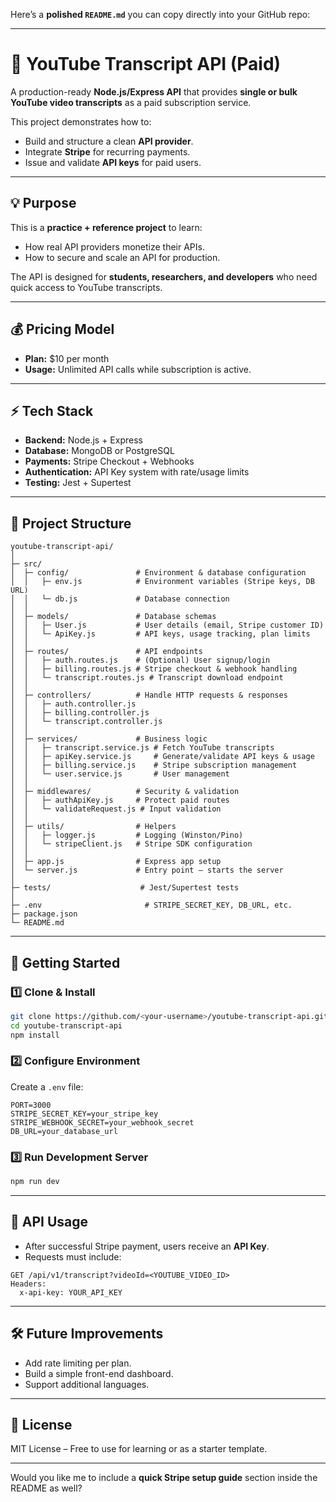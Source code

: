 Here’s a **polished `README.md`** you can copy directly into your GitHub repo:

---

# 📡 YouTube Transcript API (Paid)

A production-ready **Node.js/Express API** that provides
**single or bulk YouTube video transcripts** as a paid subscription service.

This project demonstrates how to:

* Build and structure a clean **API provider**.
* Integrate **Stripe** for recurring payments.
* Issue and validate **API keys** for paid users.

---

## 💡 Purpose

This is a **practice + reference project** to learn:

* How real API providers monetize their APIs.
* How to secure and scale an API for production.

The API is designed for **students, researchers, and developers**
who need quick access to YouTube transcripts.

---

## 💰 Pricing Model

* **Plan:** \$10 per month
* **Usage:** Unlimited API calls while subscription is active.

---

## ⚡ Tech Stack

* **Backend:** Node.js + Express
* **Database:** MongoDB or PostgreSQL
* **Payments:** Stripe Checkout + Webhooks
* **Authentication:** API Key system with rate/usage limits
* **Testing:** Jest + Supertest

---

## 📂 Project Structure

```
youtube-transcript-api/
│
├─ src/
│  ├─ config/               # Environment & database configuration
│  │   ├─ env.js            # Environment variables (Stripe keys, DB URL)
│  │   └─ db.js             # Database connection
│  │
│  ├─ models/               # Database schemas
│  │   ├─ User.js           # User details (email, Stripe customer ID)
│  │   └─ ApiKey.js         # API keys, usage tracking, plan limits
│  │
│  ├─ routes/               # API endpoints
│  │   ├─ auth.routes.js    # (Optional) User signup/login
│  │   ├─ billing.routes.js # Stripe checkout & webhook handling
│  │   └─ transcript.routes.js # Transcript download endpoint
│  │
│  ├─ controllers/          # Handle HTTP requests & responses
│  │   ├─ auth.controller.js
│  │   ├─ billing.controller.js
│  │   └─ transcript.controller.js
│  │
│  ├─ services/             # Business logic
│  │   ├─ transcript.service.js # Fetch YouTube transcripts
│  │   ├─ apiKey.service.js     # Generate/validate API keys & usage
│  │   ├─ billing.service.js    # Stripe subscription management
│  │   └─ user.service.js       # User management
│  │
│  ├─ middlewares/          # Security & validation
│  │   ├─ authApiKey.js     # Protect paid routes
│  │   └─ validateRequest.js # Input validation
│  │
│  ├─ utils/                # Helpers
│  │   ├─ logger.js         # Logging (Winston/Pino)
│  │   └─ stripeClient.js   # Stripe SDK configuration
│  │
│  ├─ app.js                # Express app setup
│  └─ server.js             # Entry point – starts the server
│
├─ tests/                    # Jest/Supertest tests
│
├─ .env                       # STRIPE_SECRET_KEY, DB_URL, etc.
├─ package.json
└─ README.md
```

---

## 🚀 Getting Started

### 1️⃣ Clone & Install

```bash
git clone https://github.com/<your-username>/youtube-transcript-api.git
cd youtube-transcript-api
npm install
```

### 2️⃣ Configure Environment

Create a `.env` file:

```
PORT=3000
STRIPE_SECRET_KEY=your_stripe_key
STRIPE_WEBHOOK_SECRET=your_webhook_secret
DB_URL=your_database_url
```

### 3️⃣ Run Development Server

```bash
npm run dev
```

---

## 🔑 API Usage

* After successful Stripe payment, users receive an **API Key**.
* Requests must include:

```
GET /api/v1/transcript?videoId=<YOUTUBE_VIDEO_ID>
Headers:
  x-api-key: YOUR_API_KEY
```

---

## 🛠️ Future Improvements

* Add rate limiting per plan.
* Build a simple front-end dashboard.
* Support additional languages.

---

## 📜 License

MIT License – Free to use for learning or as a starter template.

---

Would you like me to include a **quick Stripe setup guide** section inside the README as well?
